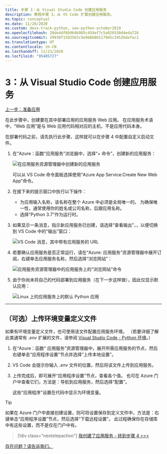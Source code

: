 ```yaml
---
title: 步骤 3：从 Visual Studio Code 创建应用服务
description: 教程步骤 3，从 VS Code 扩展创建应用服务。
ms.topic: conceptual
ms.date: 11/20/2020
ms.custom: devx-track-python, seo-python-october2019
ms.openlocfilehash: 28de4df6b964b985c459af7c5a920330d4eda726
ms.sourcegitcommit: 29930f1593563c5e968b86117945c3452bdefac1
ms.translationtype: HT
ms.contentlocale: zh-CN
ms.lasthandoff: 11/23/2020
ms.locfileid: "95485727"
---
```

# <a name="3-create-the-app-service-from-visual-studio-code"></a>3：从 Visual Studio Code 创建应用服务

[上一步：准备应用](tutorial-deploy-app-service-on-linux-02.md)

在此步骤中，创建要在其中部署应用的应用服务 Web 应用。 在应用服务术语中，“Web 应用”是与 Web 应用代码相对应的主机，不是应用代码本身。

在部署代码之前，请先执行此步骤，这样就可以在步骤 4 中配置自定义启动文件。

1. 在“Azure：函数”应用服务”浏览器中，选择“+ 命令”，创建新的应用服务：

    ![在应用服务资源管理器中创建新的应用服务](media/deploy-azure/create-new-app-service-in-app-service-explorer.png)

    可以从 VS Code 命令面板选择使用“Azure App Service:Create New Web App”命令。

1. 在接下来的提示窗口中执行以下操作：

    - 为应用输入名称，该名称在整个 Azure 中必须是全局唯一的。 为确保唯一性，通常使用你的姓名或公司名称，后跟应用名称。
    - 选择“Python 3.7”作为运行时。

1. 如果显示一条消息，指示新应用服务已创建，请选择“查看输出”，，以便切换到 VS Code 中的“输出”窗口：

    ![VS Code 消息，其中带有应用服务的 URL](media/deploy-azure/url-for-your-new-app-service-and-resource-group-and-plan.png)

1. 若要确认应用服务是否正常运行，请在“Azure:  应用服务”资源管理器中展开订阅，右键单击应用服务名称，然后选择“浏览网站”： 

    ![应用服务资源管理器中的应用服务上的“浏览网站”命令](media/deploy-azure/select-command-to-browse-website-in-app-service.png)

1. 由于你尚未将自己的代码部署到应用服务（在下一步这样做），因此仅显示默认应用：

    ![Linux 上的应用服务上的默认 Python 应用](media/deploy-azure/default-python-app-on-app-service-on-linux.png)

---

## <a name="optional-upload-an-environment-variable-definitions-file"></a>（可选）上传环境变量定义文件

如果有环境变量定义文件，也可使用该文件配置应用服务环境。 （若要详细了解此类通常有 *.env* 扩展的文件，请参阅 [Visual Studio Code - Python 环境](https://code.visualstudio.com/docs/python/environments#environment-variable-definitions-file)。）

1. 在“Azure：函数”  应用服务”资源管理器中，展开所需应用服务的节点，然后右键单击“应用程序设置”节点并选择“上传本地设置”。  

1. VS Code 会提示你输入 *.env* 文件的位置，然后将该文件上传到应用服务。

1. 上传完成后，即可展开“应用程序设置”节点，查看各个值。  也可在 Azure 门户中查看它们，方法是：导航到应用服务，然后选择“配置”。 

    这些“应用程序”设置在代码中显示为环境变量。

> [!TIP]
> 如果在 Azure 门户中直接创建设置，则可将设置保存到定义文件中，方法是：右键单击“应用程序设置”节点，然后选择“下载远程设置”。   此过程确保你在存储库中有这些设置，而不是仅在门户中有。

> [!div class="nextstepaction"]
> [我创建了应用服务 - 转到步骤 4 >>>](tutorial-deploy-app-service-on-linux-04.md)

[存在问题？请告诉我们。](https://aka.ms/FlaskVSCQuickstartHelp)
